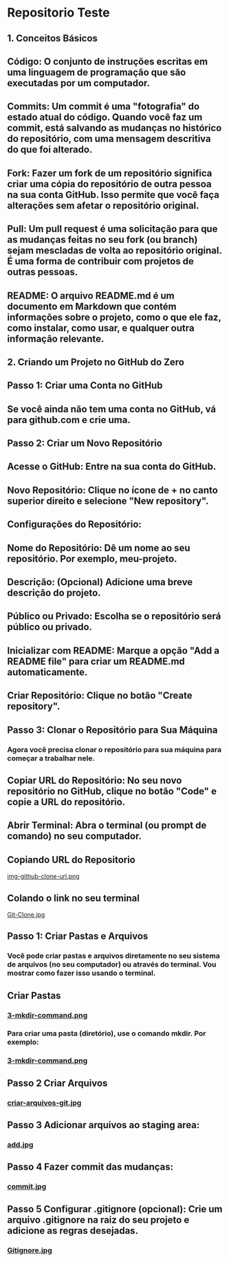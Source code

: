 # Repositorio Teste
## 1. Conceitos Básicos
## Código: O conjunto de instruções escritas em uma linguagem de programação que são executadas por um computador.

## Commits: Um commit é uma "fotografia" do estado atual do código. Quando você faz um commit, está salvando as mudanças no histórico do repositório, com uma mensagem descritiva do que foi alterado.

## Fork: Fazer um fork de um repositório significa criar uma cópia do repositório de outra pessoa na sua conta GitHub. Isso permite que você faça alterações sem afetar o repositório original.

## Pull: Um pull request é uma solicitação para que as mudanças feitas no seu fork (ou branch) sejam mescladas de volta ao repositório original. É uma forma de contribuir com projetos de outras pessoas.

## README: O arquivo README.md é um documento em Markdown que contém informações sobre o projeto, como o que ele faz, como instalar, como usar, e qualquer outra informação relevante.

## 2. Criando um Projeto no GitHub do Zero
## Passo 1: Criar uma Conta no GitHub
## Se você ainda não tem uma conta no GitHub, vá para github.com e crie uma.

## Passo 2: Criar um Novo Repositório
## Acesse o GitHub: Entre na sua conta do GitHub.

## Novo Repositório: Clique no ícone de + no canto superior direito e selecione "New repository".

## Configurações do Repositório:

## Nome do Repositório: Dê um nome ao seu repositório. Por exemplo, meu-projeto.
## Descrição: (Opcional) Adicione uma breve descrição do projeto.
## Público ou Privado: Escolha se o repositório será público ou privado.
## Inicializar com README: Marque a opção "Add a README file" para criar um README.md automaticamente.
## Criar Repositório: Clique no botão "Create repository".

## Passo 3: Clonar o Repositório para Sua Máquina
### Agora você precisa clonar o repositório para sua máquina para começar a trabalhar nele.

## Copiar URL do Repositório: No seu novo repositório no GitHub, clique no botão "Code" e copie a URL do repositório.

## Abrir Terminal: Abra o terminal (ou prompt de comando) no seu computador.

## Copiando URL do Repositorio
[img-github-clone-url.png](https://postimg.cc/wRXfZD4n)
## Colando o link no seu terminal
[Git-Clone.jpg](https://postimg.cc/rD1hpG8m)
## Passo 1: Criar Pastas e Arquivos
### Você pode criar pastas e arquivos diretamente no seu sistema de arquivos (no seu computador) ou através do terminal. Vou mostrar como fazer isso usando o terminal.
## Criar Pastas
### [3-mkdir-command.png](https://postimg.cc/GH5fsKzR)

### Para criar uma pasta (diretório), use o comando mkdir. Por exemplo:
### [3-mkdir-command.png](https://postimg.cc/GH5fsKzR)
## Passo 2 Criar Arquivos
### [criar-arquivos-git.jpg](https://postimg.cc/LJzLt6RT)
## Passo 3 Adicionar arquivos ao staging area:
### [add.jpg](https://postimg.cc/WF1Qqwhc)
## Passo 4 Fazer commit das mudanças:
### [commit.jpg](https://postimg.cc/HrQx6d3s)
## Passo 5 Configurar .gitignore (opcional): Crie um arquivo .gitignore na raiz do seu projeto e adicione as regras desejadas.
### [Gitignore.jpg](https://postimg.cc/5jNs1tFT)




